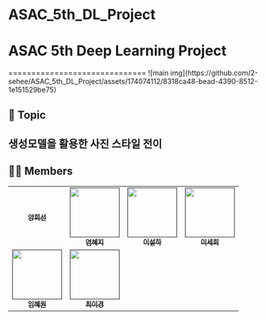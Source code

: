 # ASAC_5th_DL_Project
<h1>ASAC 5th Deep Learning Project</h1>
==============================
![main img](https://github.com/2-sehee/ASAC_5th_DL_Project/assets/174074112/8318ca48-bead-4390-8512-1e151529be75)

📌 Topic
---------
<h2>생성모델을 활용한 사진 스타일 전이</h2>

🙋🏻 Members
-----------
<table>
  <tbody>
    <tr>
      <td align="center"><a href=""><img src="width="100px;" alt=""/><br /><sub><b>양희선</b></sub></a><br /></td>
      <td align="center"><a href=""><img src="" width="100px;" alt=""/><br /><sub><b>염혜지</b></sub></a><br /></td>
      <td align="center"><a href=""><img src="" width="100px;" alt=""/><br /><sub><b>이설하</b></sub></a><br /></td>
      <td align="center"><a href=""><img src="" width="100px;" alt=""/><br /><sub><b>이세희</b></sub></a><br /></td>
     <tr/>
      <td align="center"><a href=""><img src="" width="100px;" alt=""/><br /><sub><b>임혜원</b></sub></a><br /></td>
      <td align="center"><a href=""><img src="" width="100px;" alt=""/><br /><sub><b>최이경</b></sub></a><br /></td>
    </tr>
  </tbody>
</table>
